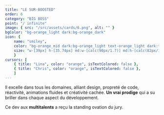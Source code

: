 ```yaml
---
title: "LE SUR-BOOSTED"
order: 6
category: "BIG BOSS"
point: "/ infinite"
image: { src: "/src/assets/cards/6.png", alt: "" }
bgColor: "bg-orange_light dark:bg-orange_dark"
icon: {
    name: "smiley",
    color: "bg-orange_mid dark:bg-orange_light text-orange_light dark:text-orange_dark",
    size: "w-[39px] h-[35.74px] md:w-[calc(90px/1.7)] md:h-[calc(82px/1.7)] lg:w-[calc(90px/1.3)] lg:h-[calc(82px/1.3)] xl:w-[90px] xl:h-[82px]",
    }
cursors: [
    { title: "Lina", color: "orange", isTextColored: false },
    { title: "Chris", color: "orange", isTextColored: false },
    ]
---
```


Il excelle dans tous les domaines, alliant design, propreté de code, réactivité, animations fluides et créativité cachée. **Un vrai prodige** qui a su briller dans chaque aspect du développement.

Ce dev aux **multitalents** a reçu la standing ovation du jury.  